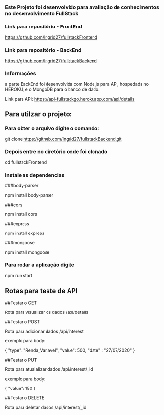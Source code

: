 ### Este Projeto foi desenvolvido para avaliação de conhecimentos no desenvolvimento FullStack

### Link para repositório - FrontEnd
https://github.com/Ingrid27/fullstackFrontend

### Link para repositório - BackEnd
https://github.com/Ingrid27/fullstackBackend

### Informações 

a parte BackEnd foi desenvolvida com  Node.js para API, hospedada no HEROKU, e o MongoDB para o banco de dado.

Link para API: https://api-fullstackgo.herokuapp.com/api/details

## Para utilzar o projeto:

### Para obter o arquivo digite o comando:

git clone https://github.com/Ingrid27/fullstackBackend.git

### Depois entre no diretório onde foi clonado
 
 cd fullstackFrontend
 
 ### Instale as dependencias
 
 ###body-parser
 
 npm install body-parser
 
 ###cors
 
 npm install cors
 
 ###express
 
 npm install express
 
 ###mongoose
 
 npm install mongoose
 
 
 ### Para rodar a aplicação digite 
 
 npm run start
 
 ## Rotas para teste de API
 
 ##Testar o GET 
 
 Rota para visualizar os dados 
 /api/details 
 
 ##Testar o POST
 
 Rota para adicionar dados
 /api/interest
 
 exemplo para body:
 
  {
   "type": "Renda_Variavel",
   "value": 500,
   "date" : "27/07/2020"
}

 ##Testar o PUT
 
 Rota para atualalizar dados
 /api/interest/_id

 exemplo para body:
 
 {
  "value": 150
 }
 
 ##Testar o DELETE
 
 Rota para deletar dados
 /api/interest/_id
